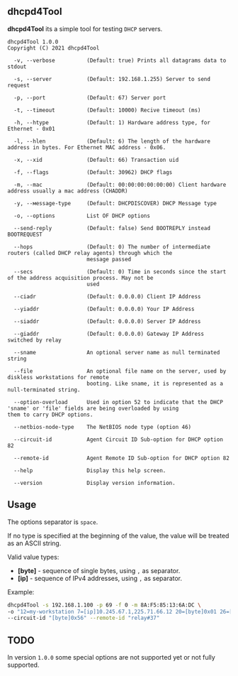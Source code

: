 ## dhcpd4Tool

**dhcpd4Tool** its a simple tool for testing `DHCP` servers. 


```
dhcpd4Tool 1.0.0
Copyright (C) 2021 dhcpd4Tool

  -v, --verbose          (Default: true) Prints all datagrams data to stdout

  -s, --server           (Default: 192.168.1.255) Server to send request

  -p, --port             (Default: 67) Server port

  -t, --timeout          (Default: 10000) Recive timeout (ms)

  -h, --htype            (Default: 1) Hardware address type, for Ethernet - 0x01

  -l, --hlen             (Default: 6) The length of the hardware address in bytes. For Ethernet MAC address - 0x06.
  
  -x, --xid              (Default: 66) Transaction uid
  
  -f, --flags            (Default: 30962) DHCP flags
  
  -m, --mac              (Default: 00:00:00:00:00:00) Client hardware address usually a mac address (CHADDR)
  
  -y, --мessage-type     (Default: DHCPDISCOVER) DHCP Message type
  
  -o, --options          List OF DHCP options
  
  --send-reply           (Default: false) Send BOOTREPLY instead BOOTREQUEST

  --hops                 (Default: 0) The number of intermediate routers (called DHCP relay agents) through which the
                         message passed

  --secs                 (Default: 0) Time in seconds since the start of the address acquisition process. May not be
                         used

  --ciadr                (Default: 0.0.0.0) Client IP Address

  --yiaddr               (Default: 0.0.0.0) Your IP Address

  --siaddr               (Default: 0.0.0.0) Server IP Address

  --giaddr               (Default: 0.0.0.0) Gateway IP Address switched by relay 

  --sname                An optional server name as null terminated string

  --file                 An optional file name on the server, used by diskless workstations for remote
                         booting. Like sname, it is represented as a null-terminated string. 

  --option-overload      Used in option 52 to indicate that the DHCP 'sname' or 'file' fields are being overloaded by using                              them to carry DHCP options.

  --netbios-node-type    The NetBIOS node type (option 46)

  --сircuit-id           Agent Circuit ID Sub-option for DHCP option 82

  --remote-id            Agent Remote ID Sub-option for DHCP option 82

  --help                 Display this help screen.

  --version              Display version information.
```

## Usage

The options separator is `space`.

If no type is specified at the beginning of the value, the value will be treated as an ASCII string.

Valid value types:

- **[byte]** - sequence of single bytes, using `,` as separator.
- **[ip]** - sequence of IPv4 addresses, using `,` as separator.

Example:

```bash
dhcpd4Tool -s 192.168.1.100 -p 69 -f 0 -m 8A:F5:85:13:6A:DC \
-o "12=my-workstation 7=[ip]10.245.67.1,225.71.66.12 20=[byte]0x01 26=[byte]0x64,0xC" \
--сircuit-id "[byte]0x56" --remote-id "relay#37"
```

## TODO

In version `1.0.0` some special options are not supported yet or not fully supported.